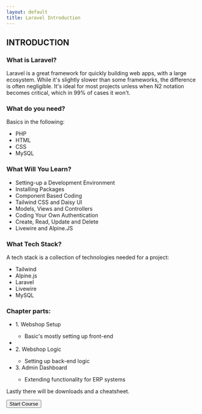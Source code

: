 ```yaml
---
layout: default
title: Laravel Introduction
---
```


<h2>INTRODUCTION</h2>

<h3>What is Laravel?</h3>
<p>Laravel is a great framework for quickly building web apps, with a large ecosystem. While it's slightly slower than some frameworks, the difference is often negligible. It's ideal for most projects unless when N2 notation becomes critical, which in 99% of cases it won't.</p>

<h3>What do you need?</h3>
<p>Basics in the following:</p>
<ul>
  <li>PHP</li>
  <li>HTML</li>
  <li>CSS</li>
  <li>MySQL</li>
</ul>

<h3>What Will You Learn?</h3>
<ul>
  <li>Setting-up a Development Environment</li>
  <li>Installing Packages</li>
  <li>Component Based Coding</li>
  <li>Tailwind CSS and Daisy UI</li>
  <li>Models, Views and Controllers</li>
  <li>Coding Your Own Authentication</li>
  <li>Create, Read, Update and Delete</li>
  <li>Livewire and Alpine.JS</li>
</ul>

<h3>What Tech Stack?</h3>
<p>A tech stack is a collection of technologies needed for a project:</p>
<ul>
  <li>Tailwind</li>
  <li>Alpine.js</li>
  <li>Laravel</li>
  <li>Livewire</li>
  <li>MySQL</li>
</ul>


<h3>Chapter parts:</h3>
<ul>
    <li>1. Webshop Setup</li>
        <ul>
          <li>Basic's mostly setting up front-end</li>
        </ul>
    <li>
    <li>2. Webshop Logic</li>
        <ul>
          <li>Setting up back-end logic</li>
        </ul>
    </li>
    <li>3. Admin Dashboard</li>
        <ul>
          <li>Extending functionality for ERP systems</li>
        </ul>
    </li>
</ul>


<p>Lastly there will be downloads and a cheatsheet.</p>

<a href="/views/laravel/setup"><button>Start Course</button></a>
